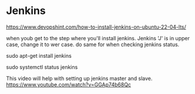 # Jenkins

https://www.devopshint.com/how-to-install-jenkins-on-ubuntu-22-04-lts/


when youb get to the step where you'll install jenkins. Jenkins 'J' is in upper case, change it to wer case. do same for when checking jenkins status.

sudo apt-get install jenkins

sudo systemctl status jenkins

This video will help with setting up jenkins master and slave. 
https://www.youtube.com/watch?v=GGAp74b68Qc
